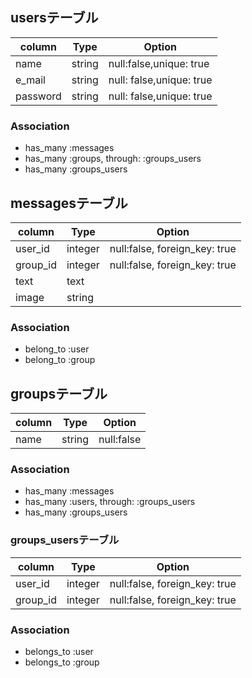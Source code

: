 
## usersテーブル
|column|Type|Option|
|------|----|------|
|name|string|null:false,unique: true|
|e_mail|string|null: false,unique: true|
|password|string|null: false,unique: true|
### Association
- has_many :messages
- has_many :groups, through: :groups_users
- has_many :groups_users

## messagesテーブル
|column|Type|Option|
|------|----|------|
|user_id|integer|null:false, foreign_key: true|
|group_id|integer|null:false, foreign_key: true|
|text|text|
|image|string|
### Association
- belong_to :user
- belong_to :group

## groupsテーブル
|column|Type|Option|
|------|----|------|
|name|string|null:false|
### Association
- has_many :messages
- has_many :users, through: :groups_users
- has_many :groups_users

### groups_usersテーブル
|column|Type|Option|
|------|----|------|
|user_id|integer|null:false, foreign_key: true|
|group_id|integer|null:false, foreign_key: true|
### Association
- belongs_to :user
- belongs_to :group

